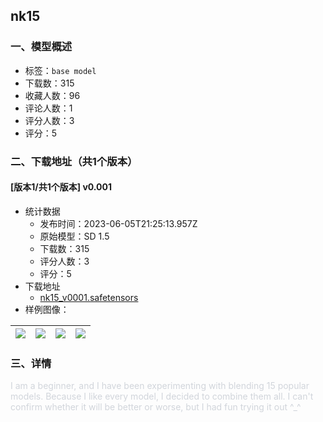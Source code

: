 ## nk15
### 一、模型概述

- 标签：`base model`
- 下载数：315
- 收藏人数：96
- 评论人数：1
- 评分人数：3
- 评分：5

### 二、下载地址（共1个版本）

#### [版本1/共1个版本] v0.001

- 统计数据
  - 发布时间：2023-06-05T21:25:13.957Z
  - 原始模型：SD 1.5
  - 下载数：315
  - 评分人数：3
  - 评分：5
- 下载地址
  - [nk15_v0001.safetensors](https://civitai.com/api/download/models/89946)
- 样例图像：

| <img src="https://image.civitai.com/xG1nkqKTMzGDvpLrqFT7WA/d18fdfff-3e0d-48d3-8491-a8f406473ce1/width=450/1247007.jpeg" /> | <img src="https://image.civitai.com/xG1nkqKTMzGDvpLrqFT7WA/db521db7-9836-49af-880b-c5d17c16d414/width=450/1082436.jpeg" /> | <img src="https://image.civitai.com/xG1nkqKTMzGDvpLrqFT7WA/0643ed48-88f0-47a2-8015-2e9c4f31b1d5/width=450/1070664.jpeg" /> | <img src="https://image.civitai.com/xG1nkqKTMzGDvpLrqFT7WA/1457fbfc-e653-42fe-934c-ce0e73f08fc0/width=450/1064826.jpeg" /> |
| ---- | ---- | ---- | ---- |


### 三、详情
<p></p><p></p><p><span style="color:rgb(209, 213, 219)">I am a beginner, and I have been experimenting with blending 15 popular models. Because I like every model, I decided to combine them all. I can't confirm whether it will be better or worse, but I had fun trying it out ^_^</span></p>
